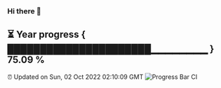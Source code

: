 ### Hi there 👋
⏳ Year progress { ██████████████████████▁▁▁▁▁▁▁▁ } 75.09 %
---
⏰ Updated on Sun, 02 Oct 2022 02:10:09 GMT
![Progress Bar CI](https://github.com/liununu/liununu/workflows/Progress%20Bar%20CI/badge.svg)

